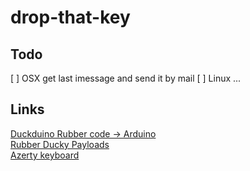 # drop-that-key

## Todo
[ ] OSX get last imessage and send it by mail
[ ] Linux ...

## Links

[Duckduino Rubber code -> Arduino](https://nurrl.github.io/Duckuino/)  
[Rubber Ducky Payloads](https://github.com/hak5darren/USB-Rubber-Ducky/wiki/Payloads)  
[Azerty keyboard](http://www.zem.fr/utiliser-mouse-keyboard-azerty-arduino-pro-micro-teensy/)  
